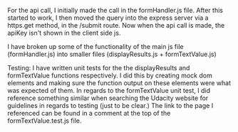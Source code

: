 For the api call, I initially made the call in the formHandler.js file. After this started to work, I then moved the query into the express server via a https.get method, in the /submit route. Now when the api call is made, the apiKey isn't shown in the client side js. 

I have broken up some of the functionality of the main js file (formHandler.js) into smaller files (displayResults.js + formTextValue.js)

Testing: I have written unit tests for the the displayResults and formTextValue functions respectively. I did this by creating mock dom elements and making sure the function output on these elements were what was expected of them. In regards to the formTextValue unit test, I did reference something similar when searching the Udacity website for guidelines in regards to testing (just to be clear.) The link to the page I referenced can be found in a comment at the top of the formTextValue.test.js file. 


> 
